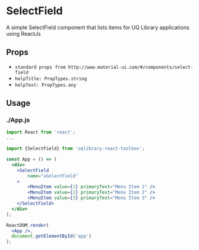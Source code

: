 # SelectField

A simple SelectField component that lists items for UQ Library applications using ReactJs

## Props

- `standard props from http://www.material-ui.com/#/components/select-field`
- `helpTitle: PropTypes.string`
- `helpText: PropTypes.any`

## Usage

### ./App.js

```jsx
import React from 'react';
...

import {SelectField} from 'uqlibrary-react-toolbox';

const App = () => (
  <div>
    <SelectField
        name="aSelectField"
    >
        <MenuItem value={1} primaryText="Menu Item 1" />
        <MenuItem value={2} primaryText="Menu Item 2" />
        <MenuItem value={3} primaryText="Menu Item 3" />
    </SelectField>
  </div>
);

ReactDOM.render(
  <App />,
  document.getElementById('app')
);
```

